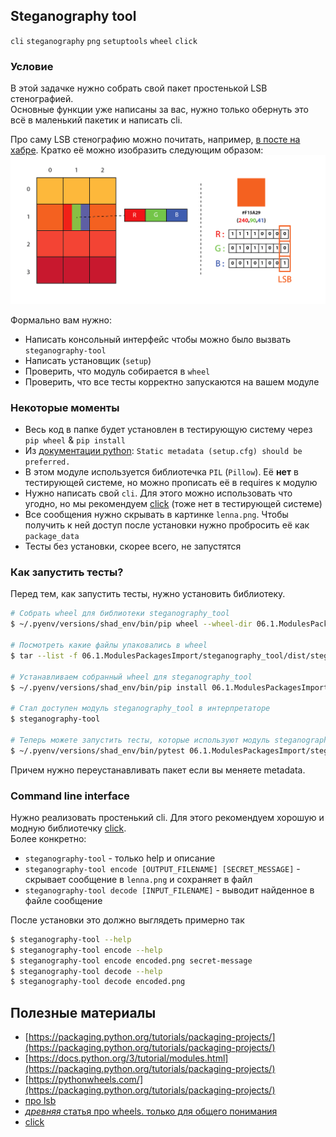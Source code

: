 ## Steganography tool

`cli` `steganography` `png` `setuptools` `wheel` `click`

### Условие

В этой задачке нужно собрать свой пакет простенькой LSB стенографией.  
Основные функции уже написаны за вас, нужно только обернуть это всё в маленький пакетик и написать cli.  

Про саму LSB стенографию можно почитать, например, [в посте на хабре](https://habr.com/ru/post/422593/). Кратко её можно изобразить следующим образом:
![lsb_steganography](./lsb_steganography.png)


Формально вам нужно:

* Написать консольный интерфейс чтобы можно было вызвать `steganography-tool`
* Написать установщик (`setup`)
* Проверить, что модуль собирается в `wheel` 
* Проверить, что все тесты корректно запускаются на вашем модуле


### Некоторые моменты 

* Весь код в папке будет установлен в тестирующую систему через `pip wheel` & `pip install`
* Из [документации python](https://packaging.python.org/tutorials/packaging-projects/#configuring-metadata): `Static metadata (setup.cfg) should be preferred.`
* В этом модуле используется библиотечка `PIL` (`Pillow`). Её **нет** в тестирующей системе, но можно прописать её в requires к модулю 
* Нужно написать свой `cli`. Для этого можно использовать что угодно, но мы рекомендуем [click](https://palletsprojects.com/p/click/) (тоже нет в тестирующей системе)
* Все сообщения нужно скрывать в картинке `lenna.png`. Чтобы получить к ней доступ после установки нужно пробросить её как `package_data` 
* Тесты без установки, скорее всего, не запустятся 

### Как запустить тесты?

Перед тем, как запустить тесты, нужно установить библиотеку.

```bash
# Собрать wheel для библиотеки steganography_tool
$ ~/.pyenv/versions/shad_env/bin/pip wheel --wheel-dir 06.1.ModulesPackagesImport/steganography_tool/dist 06.1.ModulesPackagesImport/steganography_tool/

# Посмотреть какие файлы упаковались в wheel
$ tar --list -f 06.1.ModulesPackagesImport/steganography_tool/dist/steganography_tool-0.0.1-py3-none-any.whl  

# Устанавливаем собранный wheel для steganography_tool
$ ~/.pyenv/versions/shad_env/bin/pip install 06.1.ModulesPackagesImport/steganography_tool/ --prefer-binary --force-reinstall --find-links 06.1.ModulesPackagesImport/steganography_tool/dist/

# Стал доступен модуль steganography_tool в интерпретаторе
$ steganography-tool

# Теперь можете запустить тесты, которые используют модуль steganography_tool в импортах
$ ~/.pyenv/versions/shad_env/bin/pytest 06.1.ModulesPackagesImport/steganography_tool
```
Причем нужно переустанавливать пакет если вы меняете metadata.


### Command line interface

Нужно реализовать простенький cli. Для этого рекомендуем хорошую и модную библиотечку [click](https://palletsprojects.com/p/click/).  
Более конкретно:

* `steganography-tool` - только help и описание
* `steganography-tool encode [OUTPUT_FILENAME] [SECRET_MESSAGE]` - скрывает сообщение в `lenna.png` и сохраняет в файл
* `steganography-tool decode [INPUT_FILENAME]` - выводит найденное в файле сообщение

После установки это должно выглядеть примерно так
```bash
$ steganography-tool --help
$ steganography-tool encode --help
$ steganography-tool encode encoded.png secret-message 
$ steganography-tool decode --help
$ steganography-tool decode encoded.png
```


## Полезные материалы 
* [https://packaging.python.org/tutorials/packaging-projects/](https://packaging.python.org/tutorials/packaging-projects/)
* [https://docs.python.org/3/tutorial/modules.html](https://packaging.python.org/tutorials/packaging-projects/)
* [https://pythonwheels.com/](https://packaging.python.org/tutorials/packaging-projects/)
* [про lsb](https://habr.com/ru/post/422593/)
* [_древняя_ статья про wheels. только для общего понимания](https://habr.com/ru/post/210450/)
* [click](https://palletsprojects.com/p/click/)
